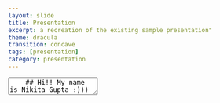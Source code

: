 ```yaml
---
layout: slide
title: Presentation
excerpt: a recreation of the existing sample presentation"
theme: dracula
transition: concave
tags: [presentation]
category: presentation
---
```

<section data-markdown>
  <textarea data-template>
    ## Hi!! My name is Nikita Gupta :)))
    ---
    ## Rising Sophomore
    Class of 2026.
    ---
    ## Majors and Minors
    Double Majoring in Computer Science and Interactive Media. Minoring in Psychology.
    ---
    ## More Information
    I am from Rajasthan, India and reside in Al Khor, Qatar. I speak English, Hindi and have basic fluency in Gujarati.
  </textarea>
</section>
